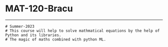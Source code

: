 <b><h1> MAT-120-Bracu</h1></b>
<hr>

```
# Summer-2023
# This course will help to solve mathmatical equations by the help of Python and its libraries.
# The magic of maths combined with python ML.
```
